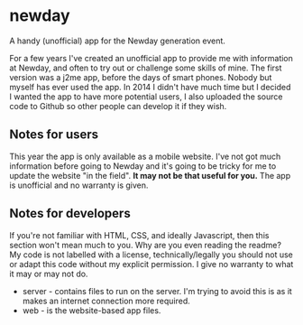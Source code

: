 newday
======

A handy (unofficial) app for the Newday generation event.


For a few years I've created an unofficial app to provide me with information at Newday, and often to try out or challenge some skills of mine. The first version was a j2me app, before the days of smart phones. Nobody but myself has ever used the app. In 2014 I didn't have much time but I decided I wanted the app to have more potential users, I also uploaded the source code to Github so other people can develop it if they wish.

## Notes for users ##
This year the app is only available as a mobile website. I've not got much information before going to Newday and it's going to be tricky for me to update the website "in the field". **It may not be that useful for you.** The app is unofficial and no warranty is given.

## Notes for developers ##
If you're not familiar with HTML, CSS, and ideally Javascript, then this section won't mean much to you. Why are you even reading the readme? My code is not labelled with a license, technically/legally you should not use or adapt this code without my explicit permission. I give no warranty to what it may or may not do.
* server - contains files to run on the server. I'm trying to avoid this is as it makes an internet connection more required.
* web - is the website-based app files.
